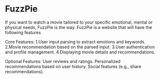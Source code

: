 # FuzzPie
If you want to watch a movie tailored to your specific emotional, mental or physical needs, FuzzPie is the way.
FuzzPie is a website that will have the following features

Core Features:
1.User input parsing to extract emotions and keywords.
2.Movie recommendation based on the parsed input.
3.User authentication and profile management.
4.Displaying movie details and recommendations.

Optional Features:
User reviews and ratings.
Personalized recommendations based on user history.
Social features (e.g., share recommendations).
